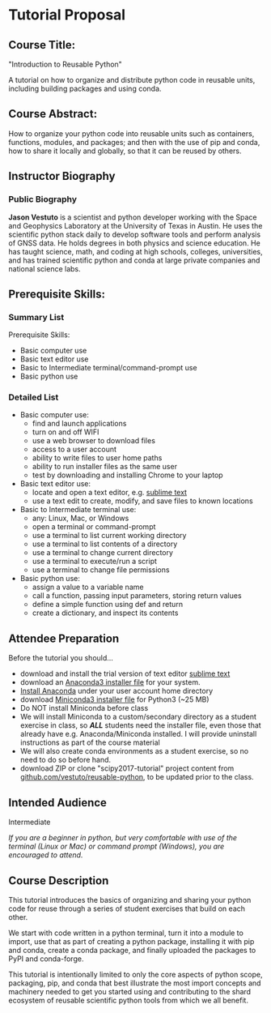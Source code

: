 # Tutorial Proposal

## Course Title: 

"Introduction to Reusable Python"

A tutorial on how to organize and distribute python code in reusable units, including building packages and using conda.

## Course Abstract:

How to organize your python code into reusable units such as containers, functions, modules, and packages; and then with the use of pip and conda, how to share it locally and globally, so that it can be reused by others.

## Instructor Biography

### Public Biography

**Jason Vestuto** is a scientist and python developer working with the Space and Geophysics Laboratory at the University of Texas in Austin. He uses the scientific python stack daily to develop software tools and perform analysis of GNSS data. He holds degrees in both physics and science education. He has taught science, math, and coding at high schools, colleges, universities, and has trained scientific python and conda at large private companies and national science labs. 

## Prerequisite Skills:

### Summary List

Prerequisite Skills:

* Basic computer use
* Basic text editor use
* Basic to Intermediate terminal/command-prompt use
* Basic python use

### Detailed List

* Basic computer use:  
    * find and launch applications
    * turn on and off WIFI
    * use a web browser to download files
    * access to a user account
    * ability to write files to user home paths
    * ability to run installer files as the same user
    * test by downloading and installing Chrome to your laptop
* Basic text editor use: 
    * locate and open a text editor, e.g. [sublime text](https://www.sublimetext.com)
    * use a text edit to create, modify, and save files to known locations 
* Basic to Intermediate terminal use:
    * any: Linux, Mac, or Windows
    * open a terminal or command-prompt
    * use a terminal to list current working directory
    * use a terminal to list contents of a directory 
    * use a terminal to change current directory
    * use a terminal to execute/run a script
    * use a terminal to change file permissions
* Basic python use:
    * assign a value to a variable name
    * call a function, passing input parameters, storing return values
    * define a simple function using def and return
    * create a dictionary, and inspect its contents

## Attendee Preparation

Before the tutorial you should...

* download and install the trial version of text editor [sublime text](https://www.sublimetext.com/3)
* download an [Anaconda3 installer file](https://www.continuum.io/downloads) for your system.
* [Install Anaconda](https://docs.continuum.io/anaconda/install) under your user account home directory
* download [Miniconda3 installer file](https://conda.io/miniconda.html) for Python3 (~25 MB)
* Do NOT install Miniconda before class
* We will install Miniconda to a custom/secondary directory as a student exercise in class, so ***ALL*** students need the installer file, even those that already have e.g. Anaconda/Miniconda installed. I will provide uninstall instructions as part of the course material
* We will also create conda environments as a student exercise, so no need to do so before hand.
* download ZIP or clone "scipy2017-tutorial" project content from [github.com/vestuto/reusable-python](github.com/vestuto/reusable-python), to be updated prior to the class.


## Intended Audience

Intermediate 

*If you are a beginner in python, but very comfortable with use of the terminal (Linux or Mac) or command prompt (Windows), you are encouraged to attend.*


## Course Description

This tutorial introduces the basics of organizing and sharing your python code for reuse through a series of student exercises that build on each other. 

We start with code written in a python terminal, turn it into a module to import, use that as part of creating a python package, installing it with pip and conda, create a conda package, and finally uploaded the packages to PyPI and conda-forge.

This tutorial is intentionally limited to only the core aspects of python scope, packaging, pip, and conda that best illustrate the most import concepts and machinery needed to get you started using and contributing to the shard ecosystem of reusable scientific python tools from which we all benefit.
